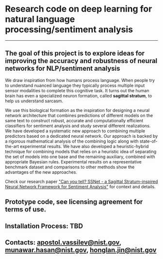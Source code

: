 # Research code on deep learning for natural language processing/sentiment analysis
---
## The goal of this project is to explore ideas for improving the accuracy and robustness of neural networks for NLP/sentiment analysis
We draw inspiration from how humans process language. 
When people try to understand nuanced language they typically process
multiple input sensor modalities to complete this cognitive task. It turns out the
human brain has even a specialized neuron formation, called **sagittal stratum**, to
help us understand sarcasm. 

We use this biological formation as the inspiration for
designing a neural network architecture that combines predictions of different
models on the same text to construct robust, accurate and computationally
efficient classifiers for sentiment analysis and study several different realizations.
We have developed a systematic new approach to combining multiple
predictors based on a dedicated neural network. Our approach is backed by a rigorous mathematical
analysis of the combining logic along with state-of-the-art experimental results. We have also developed a
heuristic-hybrid technique for combining models that relies on a heuristic idea of separating the 
set of models into one base and the remaining auxiliary, combined with appropriate Bayesian rules.  Experimental
results on a representative benchmark dataset and comparisons to other methods show the advantages of the new approaches.

Check our research paper ["Can you tell? SSNet - a Sagittal Stratum-inspired Neural Network
  Framework for Sentiment Analysis"](https://arxiv.org/abs/2006.12958) for context and details.

## Prototype code, see licensing agreement for terms of use.

## Installation Process: TBD

## Contacts: apostol.vassilev@nist.gov, munawar.hasan@nist.gov, honglan.jin@nist.gov



